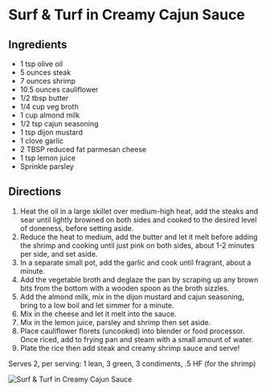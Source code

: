 # Surf & Turf in Creamy Cajun Sauce

## Ingredients 
* 1 tsp olive oil
* 5 ounces steak
* 7 ounces shrimp
* 10.5 ounces cauliflower
* 1/2 tbsp butter 
* 1/4 cup veg broth
* 1 cup almond milk
* 1/2 tsp cajun seasoning
* 1 tsp dijon mustard
* 1 clove garlic
* 2 TBSP reduced fat parmesan cheese
* 1 tsp lemon juice
* Sprinkle parsley 

## Directions
1. Heat the oil in a large skillet over medium-high heat, add the steaks and sear until lightly browned on both sides and cooked to the desired level of doneness, before setting aside.
2. Reduce the heat to medium, add the butter and let it melt before adding the shrimp and cooking until just pink on both sides, about 1-2 minutes per side, and set aside.
3. In a separate small pot, add the garlic and cook until fragrant, about a minute.
4. Add the vegetable broth and deglaze the pan by scraping up any brown bits from the bottom with a wooden spoon as the broth sizzles.
5. Add the almond milk, mix in the dijon mustard and cajun seasoning, bring to a low boil and let simmer for a minute.
6. Mix in the cheese and let it melt into the sauce.
7. Mix in the lemon juice, parsley and shrimp then set aside. 
8. Place cauliflower florets (uncooked) into blender or food processor. Once riced, add to frying pan and steam with a small amount of water. 
9. Plate the rice then add steak and creamy shrimp sauce and serve!

Serves 2, per serving: 1 lean, 3 green, 3 condiments, .5 HF (for the shrimp)

![Surf & Turf in Creamy Cajun Sauce](/images/Surf%20&%20Turf%20in%20Creamy%20Cajun%20Sauce.png)


